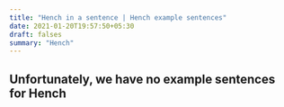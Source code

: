 ```yaml
---
title: "Hench in a sentence | Hench example sentences"
date: 2021-01-20T19:57:50+05:30
draft: falses
summary: "Hench"
---
```

## Unfortunately, we have no example sentences for Hench                 
